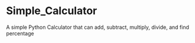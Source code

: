 # Simple_Calculator
A simple Python Calculator that can add, subtract, multiply, divide, and find percentage
